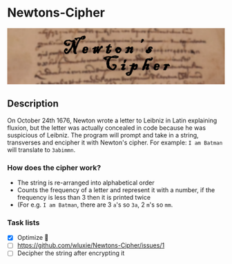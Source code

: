 # Newtons-Cipher
![](image.png)

## Description

On October 24th 1676, Newton wrote a letter to Leibniz in Latin explaining fluxion, but the letter was actually concealed in code because he was suspicious of Leibniz. 
The program will prompt and take in a string, transverses and encipher it with Newton's cipher. For example: `I am Batman` will translate to `3abimmn`.

### How does the cipher work?

* The string is re-arranged into alphabetical order
* Counts the frequency of a letter and represent it with a number, if the frequency is less than 3 then it is printed twice 
* (For e.g. `I am Batman`, there are 3 `a`'s so `3a`, 2 `m`'s so `mm`.

### Task lists

- [x] Optimize :tada:
- [ ] https://github.com/wluxie/Newtons-Cipher/issues/1
- [ ] Decipher the string after encrypting it
